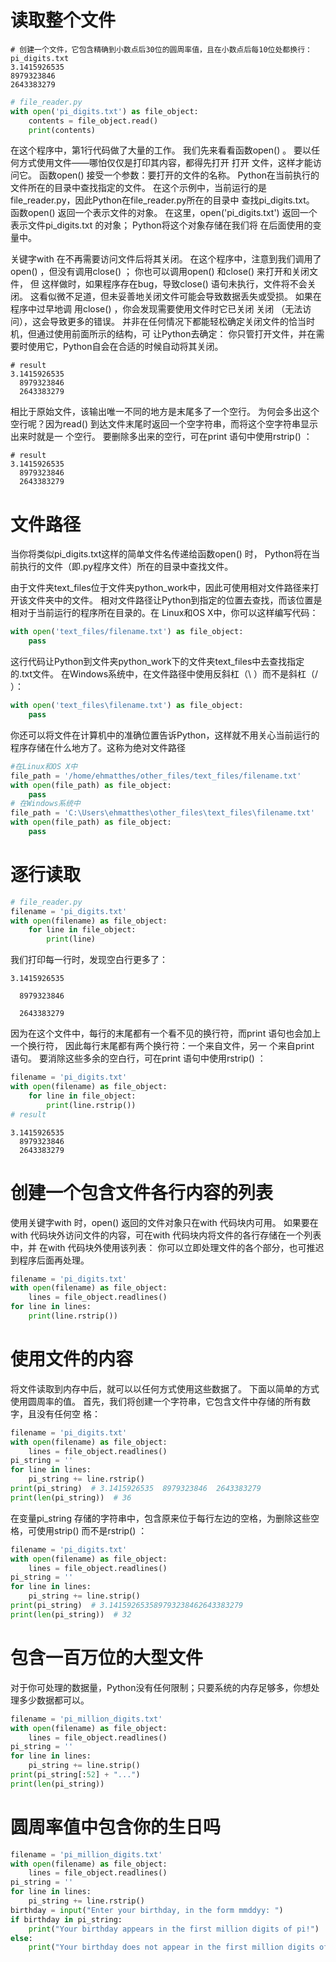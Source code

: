 # 读取整个文件
```
# 创建一个文件，它包含精确到小数点后30位的圆周率值，且在小数点后每10位处都换行：
pi_digits.txt
3.1415926535
8979323846
2643383279
```
```python
# file_reader.py
with open('pi_digits.txt') as file_object:
    contents = file_object.read()
    print(contents)
```
在这个程序中，第1行代码做了大量的工作。
我们先来看看函数open() 。
要以任何方式使用文件——哪怕仅仅是打印其内容，都得先打开 打开 文件，这样才能访问它。
函数open() 接受一个参数：要打开的文件的名称。
Python在当前执行的文件所在的目录中查找指定的文件。
在这个示例中，当前运行的是file_reader.py，因此Python在file_reader.py所在的目录中 查找pi_digits.txt。
函数open() 返回一个表示文件的对象。
在这里，open('pi_digits.txt') 返回一个表示文件pi_digits.txt 的对象；
Python将这个对象存储在我们将 在后面使用的变量中。 

关键字with 在不再需要访问文件后将其关闭。
在这个程序中，注意到我们调用了open() ，但没有调用close() ；
你也可以调用open() 和close() 来打开和关闭文件，
但 这样做时，如果程序存在bug，导致close() 语句未执行，文件将不会关闭。
这看似微不足道，但未妥善地关闭文件可能会导致数据丢失或受损。
如果在程序中过早地调 用close() ，你会发现需要使用文件时它已关闭 关闭 （无法访问），这会导致更多的错误。
并非在任何情况下都能轻松确定关闭文件的恰当时机，但通过使用前面所示的结构，可 让Python去确定：
你只管打开文件，并在需要时使用它，Python自会在合适的时候自动将其关闭。 
```
# result
3.1415926535
  8979323846
  2643383279

```

相比于原始文件，该输出唯一不同的地方是末尾多了一个空行。
为何会多出这个空行呢？因为read() 到达文件末尾时返回一个空字符串，而将这个空字符串显示出来时就是一 个空行。
要删除多出来的空行，可在print 语句中使用rstrip() ： 
```
# result
3.1415926535
  8979323846
  2643383279
```


# 文件路径
当你将类似pi_digits.txt这样的简单文件名传递给函数open() 时，
Python将在当前执行的文件（即.py程序文件）所在的目录中查找文件。

由于文件夹text_files位于文件夹python_work中，因此可使用相对文件路径来打开该文件夹中的文件。
相对文件路径让Python到指定的位置去查找，而该位置是相对于当前运行的程序所在目录的。在
Linux和OS X中，你可以这样编写代码：
```python
with open('text_files/filename.txt') as file_object:
    pass
```
这行代码让Python到文件夹python_work下的文件夹text_files中去查找指定的.txt文件。
在Windows系统中，在文件路径中使用反斜杠（\ ）而不是斜杠（/ ）： 
```python
with open('text_files\filename.txt') as file_object:
    pass

```
你还可以将文件在计算机中的准确位置告诉Python，这样就不用关心当前运行的程序存储在什么地方了。这称为绝对文件路径
```python
#在Linux和OS X中
file_path = '/home/ehmatthes/other_files/text_files/filename.txt'
with open(file_path) as file_object:
    pass
# 在Windows系统中
file_path = 'C:\Users\ehmatthes\other_files\text_files\filename.txt'
with open(file_path) as file_object:
    pass
```

# 逐行读取
```python
# file_reader.py
filename = 'pi_digits.txt'
with open(filename) as file_object:
    for line in file_object:
        print(line)
```
我们打印每一行时，发现空白行更多了：
```
3.1415926535  

  8979323846
    
  2643383279

```
因为在这个文件中，每行的末尾都有一个看不见的换行符，而print 语句也会加上一个换行符，
因此每行末尾都有两个换行符：一个来自文件，另一 个来自print 语句。
要消除这些多余的空白行，可在print 语句中使用rstrip() ： 
```python
filename = 'pi_digits.txt'
with open(filename) as file_object:
    for line in file_object:
        print(line.rstrip())
# result
```
```
3.1415926535
  8979323846
  2643383279
```


# 创建一个包含文件各行内容的列表
使用关键字with 时，open() 返回的文件对象只在with 代码块内可用。
如果要在with 代码块外访问文件的内容，可在with 代码块内将文件的各行存储在一个列表中，并 在with 代码块外使用该列表：
你可以立即处理文件的各个部分，也可推迟到程序后面再处理。 
```python
filename = 'pi_digits.txt'
with open(filename) as file_object:
    lines = file_object.readlines()
for line in lines:
    print(line.rstrip())
```

# 使用文件的内容
将文件读取到内存中后，就可以以任何方式使用这些数据了。
下面以简单的方式使用圆周率的值。
首先，我们将创建一个字符串，它包含文件中存储的所有数字，且没有任何空 格：
```python
filename = 'pi_digits.txt'
with open(filename) as file_object:
    lines = file_object.readlines()
pi_string = ''
for line in lines:
    pi_string += line.rstrip()
print(pi_string)  # 3.1415926535  8979323846  2643383279
print(len(pi_string))  # 36
```
在变量pi_string 存储的字符串中，包含原来位于每行左边的空格，为删除这些空格，可使用strip() 而不是rstrip() ： 
```python
filename = 'pi_digits.txt'
with open(filename) as file_object:
    lines = file_object.readlines()
pi_string = ''
for line in lines:
    pi_string += line.strip()
print(pi_string)  # 3.141592653589793238462643383279
print(len(pi_string))  # 32
```

# 包含一百万位的大型文件
对于你可处理的数据量，Python没有任何限制；只要系统的内存足够多，你想处理多少数据都可以。
```python
filename = 'pi_million_digits.txt'
with open(filename) as file_object:
    lines = file_object.readlines()
pi_string = ''
for line in lines:
    pi_string += line.strip()
print(pi_string[:52] + "...")
print(len(pi_string))
```

# 圆周率值中包含你的生日吗
```python
filename = 'pi_million_digits.txt'
with open(filename) as file_object:
    lines = file_object.readlines()
pi_string = ''
for line in lines:
    pi_string += line.rstrip()
birthday = input("Enter your birthday, in the form mmddyy: ")
if birthday in pi_string:
    print("Your birthday appears in the first million digits of pi!")
else:
    print("Your birthday does not appear in the first million digits of pi.")
```